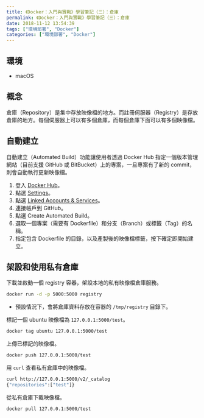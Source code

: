 ```yaml
---
title: 《Docker：入門與實戰》學習筆記（三）：倉庫
permalink: 《Docker：入門與實戰》學習筆記（三）：倉庫
date: 2018-11-12 13:54:39
tags: ["環境部署", "Docker"]
categories: ["環境部署", "Docker"]
---
```


## 環境

- macOS

## 概念

倉庫（Repository）是集中存放映像檔的地方。而註冊伺服器（Registry）是存放倉庫的地方。每個伺服器上可以有多個倉庫，而每個倉庫下面可以有多個映像檔。

## 自動建立

自動建立（Automated Build）功能讓使用者透過 Docker Hub 指定一個版本管理網站（目前支援 GitHub 或 BitBucket）上的專案，一旦專案有了新的 commit，則會自動執行更新映像檔。

1. 登入 [Docker Hub](https://hub.docker.com/)。
2. 點選 [Settings](https://hub.docker.com/account/settings/)。
3. 點選 [Linked Accounts & Services](https://hub.docker.com/account/authorized-services/)。
4. 連接帳戶到 GitHub。
5. 點選 Create Automated Build。
6. 選取一個專案（需要有 Dockerfile）和分支（Branch）或標籤（Tag）的名稱。
7. 指定包含 Dockerfile 的目錄，以及產製後的映像檔標籤，按下確定即開始建立。

## 架設和使用私有倉庫

下載並啟動一個 registry 容器，架設本地的私有映像檔倉庫服務。

```BASH
docker run -d -p 5000:5000 registry
```

- 預設情況下，會將倉庫資料存放在容器的 `/tmp/registry` 目錄下。

標記一個 ubuntu 映像檔為 `127.0.0.1:5000/test`。

```BASH
docker tag ubuntu 127.0.0.1:5000/test
```

上傳已標記的映像檔。

```BASH
docker push 127.0.0.1:5000/test
```

用 `curl` 查看私有倉庫中的映像檔。

```BASH
curl http://127.0.0.1:5000/v2/_catalog
{"repositories":["test"]}
```

從私有倉庫下載映像檔。

```BASH
docker pull 127.0.0.1:5000/test
```
